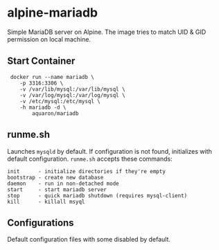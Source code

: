 # alpine-mariadb

Simple MariaDB server on Alpine.
The image tries to match UID & GID permission on local machine.

## Start Container

     docker run --name mariadb \
        -p 3316:3306 \
        -v /var/lib/mysql:/var/lib/mysql \
        -v /var/log/mysql:/var/log/mysql \
        -v /etc/mysql:/etc/mysql \
        -h mariadb -d \
            aquaron/mariadb

## runme.sh

Launches `mysqld` by default. If configuration is not found, initializes with default configuration.
`runme.sh` accepts these commands:

    init      - initialize directories if they're empty
    bootstrap - create new database
    daemon    - run in non-detached mode
    start     - start mariadb server
    stop      - quick mariadb shutdown (requires mysql-client)
    kill      - killall msyql

## Configurations

Default configuration files with some disabled by default.
